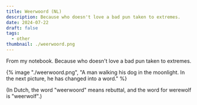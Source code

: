 ```yaml
---
title: Weerwoord (NL)
description: Because who doesn't love a bad pun taken to extremes.
date: 2024-07-22
draft: false
tags:
  - other
thumbnail: ./weerwoord.png
---
```


From my notebook. Because who doesn't love a bad pun taken to extremes.

{% image "./weerwoord.png", "A man walking his dog in the moonlight. In the next picture, he has changed into a word." %}

(In Dutch, the word "weerwoord" means rebuttal, and the word for werewolf is "weerwolf".)
